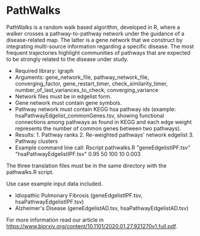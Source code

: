 # PathWalks
PathWalks is a random walk based algorithm, developed in R, where a walker crosses a pathway-to-pathway network under the guidance of a disease-related map. The latter is a gene network that we construct by integrating multi-source information regarding a specific disease. The most frequent trajectories highlight communities of pathways that are expected to be strongly related to the disease under study.

- Required library: igraph
- Arguments: gene_network_file, pathway_network_file, converging_factor, gene_restart_timer, check_similarity_timer, number_of_last_variances_to_check, converging_variance
- Network files must be in edgelist form.
- Gene network must contain gene symbols.
- Pathway network must contain KEGG hsa pathway ids (example: hsaPathwayEdgelist_commonGenes.tsv, showing functional connections among pathways as found in KEGG and each edge weight represents the number of common genes between two pathways).
- Results: 1. Pathway ranks 2. Re-weighted pathways' network edgelist 3. Pathway clusters
- Example command line call: Rscript pathwalks.R "geneEdgelistIPF.tsv" "hsaPathwayEdgelistIPF.tsv" 0.95 50 100 10 0.003

The three translation files must be in the same directory with the pathwalks.R script.

Use case example input data included.
- Idiopathic Pulmonary Fibrosis (geneEdgelistIPF.tsv, hsaPathwayEdgelistIPF.tsv)
- Alzheimer's Disease (geneEdgelistAD.tsv, hsaPathwayEdgelistAD.tsv)

For more information read our article in https://www.biorxiv.org/content/10.1101/2020.01.27.921270v1.full.pdf.
